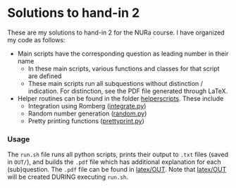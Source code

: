 # Solutions to hand-in 2
These are my solutions to hand-in 2 for the NURa course. I have organized my code as follows:
- Main scripts have the corresponding question as leading number in their name
    - In these main scripts, various functions and classes for that script are defined
    - These main scripts run all subquestions without distinction / indication. For distinction, see the PDF file generated through LaTeX.
- Helper routines can be found in the folder [helperscripts](helperscripts). These include
    - Integration using Romberg ([integrate.py](helperscripts/integrate.py))
    - Random number generation ([random.py](helperscripts/random.py))
    - Pretty printing functions ([prettyprint.py](helperscripts/prettyprint.py))


### Usage
The `run.sh` file runs all python scripts, prints their output to `.txt` files (saved in `OUT/`), and builds the `.pdf` file which has additional explanation for each (sub)question. The `.pdf` file can be found in [latex/OUT](latex/OUT). Note that [latex/OUT](latex/OUT) will be created DURING executing `run.sh`.
